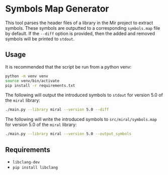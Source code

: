 # Symbols Map Generator
This tool parses the header files of a library in the Mir project to extract symbols.
These symbols are outputted to a corresponding `symbols.map` file by default. If the `--diff`
option is provided, then the added and removed symbols will be printed to `stdout`.

## Usage
It is recommended that the script be run from a python venv:
```sh
python -m venv venv
source venv/bin/activate
pip install -r requirements.txt
```

The following will output the introduced symbols to `stdout` for version 5.0 of the `miral` library:
```sh
./main.py --library miral --version 5.0 --diff
```

The following will write the introduced symbols to `src/miral/symbols.map` for version 5.0 of the `miral` library:
```sh
./main.py --library miral --version 5.0 --output_symbols
```

## Requirements
- `libclang-dev`
- `pip install libclang`
